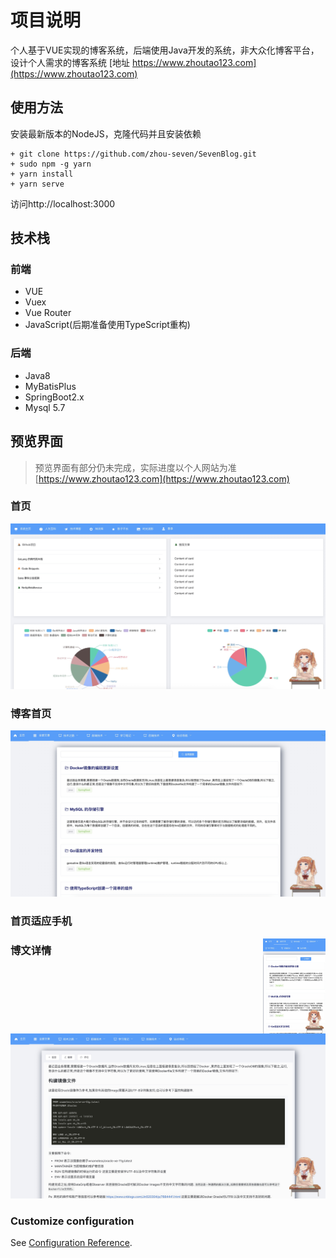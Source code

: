# 项目说明

个人基于VUE实现的博客系统，后端使用Java开发的系统，非大众化博客平台，设计个人需求的博客系统 [地址 https://www.zhoutao123.com](https://www.zhoutao123.com)



## 使用方法

安装最新版本的NodeJS，克隆代码并且安装依赖

```shell script
+ git clone https://github.com/zhou-seven/SevenBlog.git
+ sudo npm -g yarn
+ yarn install
+ yarn serve
```

访问http://localhost:3000


## 技术栈

### 前端
+ VUE
+ Vuex
+ Vue Router
+ JavaScript(后期准备使用TypeScript重构)

### 后端
+ Java8
+ MyBatisPlus
+ SpringBoot2.x
+ Mysql 5.7

## 预览界面

> 预览界面有部分仍未完成，实际进度以个人网站为准 [https://www.zhoutao123.com](https://www.zhoutao123.com)

### 首页

![](./doc/index-page.jpg)

### 博客首页
![](./doc/index-blog.jpg)


### 首页适应手机

<img src="./doc/index-blog-mobile.jpg" width = "100" align=right />

### 博文详情
![](./doc/blog-detail.jpg)




### Customize configuration
See [Configuration Reference](https://cli.vuejs.org/config/).
